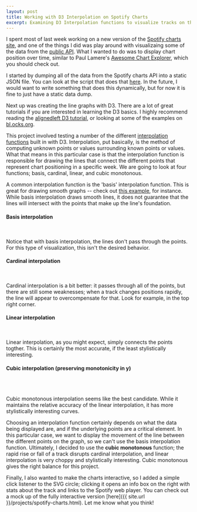 ```yaml
---
layout: post
title: Working with D3 Interpolation on Spotify Charts
excerpt: Examining D3 Interpolation functions to visualize tracks on the Spotify Charts.
---
```


I spent most of last week working on a new version of the [Spotify charts site](charts.spotify.com), and one of the things I did was play around with visualizaing some of the data from the [public API](charts.spotify.com/docs). What I wanted to do was to display chart position over time, similar to Paul Lamere's [Awesome Chart Explorer](static.echonest.com/ACE/), which you should check out.

I started by dumping all of the data from the Spotify charts API into a static JSON file. You can look at the script that does that [here](https://gist.github.com/bsmithgall/8772438). In the future, I would want to write something that does this dynamically, but for now it is fine to just have a static data dump.

Next up was creating the line graphs with D3. There are a lot of great tutorials if you are interested in learning the D3 basics. I highly recommend reading the [alignedleft D3 tutorial](http://alignedleft.com/tutorials), or looking at some of the examples on [bl.ocks.org](bl.ocks.org).

This project involved testing a number of the different [interpolation functions](https://github.com/mbostock/d3/wiki/SVG-Shapes#wiki-line_interpolate) built in with D3. Interpolation, put basically, is the method of computing unknown points or values surrounding known points or values. What that means in this particular case is that the interpolation function is responsible for drawing the lines that connect the different points that represent chart positioning in a specific week. We are going to look at four functions; basis, cardinal, linear, and cubic monotonous.

A common interpolation function is the 'basis' interpolation function. This is great for drawing smooth graphs -- check out [this example](http://bl.ocks.org/mbostock/3884955), for instance. While basis interpolation draws smooth lines, it does not guarantee that the lines will intersect with the points that make up the line's foundation.

#### Basis interpolation
<script>
function buildCharts(interpolator) {
    var margin = {top: 40, right: 10, bottom: 40, left: 50},
        width     = 450 - margin.left - margin.right,
        height    = 450 - margin.top - margin.bottom;

    var parseDate = d3.time.format('%Y-%m-%d').parse;

    var x = d3.time.scale()
            .range([0, width]);

    var y = d3.scale.linear()
            .range([height, 0]);

    var color = d3.scale.category20b();

    var xAxis = d3.svg.axis()
                  .scale(x)
                  .orient('bottom');

    var yAxis = d3.svg.axis()
                  .scale(y)
                  .orient('left')
                  .tickFormat(function(d) { return Math.abs(d); });

    var line = d3.svg.line()
                 .interpolate(interpolator)
                 .x(function(d) { 
                  return x(d.date); 
                })
                 .y(function(d) { return y(d.rank); });

    // var div = d3.select('#legend').append('div')
    //     .attr('class', 'tooltip')
    //     .style('opacity', 0);

    var svg = d3.select('section').append('svg')
                .attr('wdith', width + margin.left + margin.right)
                .attr('height', height + margin.top + margin.bottom)
              .append('g')
                .attr('transform', 'translate(' + margin.left + ',' + margin.top + ')');

    d3.json('/javascripts/json/charts.json', function(data) {
      drawChart(data)
    })

    var drawChart = function(rawdata) {
      data = cleanData(rawdata);

      color.domain(data.map(function(d){ return d.track }));

      data.forEach(function(kv){
        kv.data.forEach(function(d) {
          d.date = parseDate(d.date);
        })
      });

      var ranks = data;

      var minX = d3.min(data, function (kv) { return d3.min(kv.data, function (d) { return d.date; }) });
      var maxX = d3.max(data, function (kv) { return d3.max(kv.data, function (d) { return d.date; }) });
      // var minY = d3.min(data, function (kv) { return d3.min(kv.data, function (d) { return d.rank; }) });
      // var maxY = d3.max(data, function (kv) { return d3.max(kv.data, function (d) { return d.rank; }) });
      var minY = -10
      var maxY = -1

      x.domain([minX, maxX]);
      y.domain([minY, maxY]);

      var rank = svg.selectAll('.rank')
                  .data(ranks)
                  .enter().append('g')
                  .attr('class', 'rank')

      rank.append('path')
          .attr('class', function(d) { 
            return 'line ' + d.data[0].track_class + 'Line'; 
          })
          .attr('d', function(d) { return line(d.data); })
          .style('stroke', function(d) { return color(d.name); });

      rank.selectAll('circle')
          .data(function(d) { return d.data; })
          .enter().append('circle')
          .attr('cx', function(d) { return x(d.date); })
          .attr('cy', function(d) { return y(d.rank); })
          .attr('r', 4.5)
          .attr('fill', function(d) { return color(d.name); })
          .attr('class', function(d) { return d.track_class + 'Circle'; });

      svg.append('g')
          .attr('class', 'x axis')
          .attr('transform', 'translate(0,' + height + ')')
          .call(xAxis)
            .selectAll('text')
            .style('text-anchor', 'end')
            .attr('dx', '-.8em')
            .attr('dy', '.15em')
            .attr('transform', function(d) { return 'rotate(-25)'; });

      svg.append('g')
          .attr('class', 'y axis')
          .call(yAxis)

    }

    var cleanData = function(data) {
      var tracks = {};

      for (var day in data) {
        data[day].tracks.forEach(function(track, index) {
          if (index < 10) {
              var track_key = track.track_name + ' - ' + track.artist_name
              var track_class = track.track_name + track.artist_name
              // If track hasn't been seen yet add it in
              if (!tracks[track_key]) {
                  tracks[track_key] = {
                      name: track_key,
                      data: [],
                  };
              }
              
              // Add this data to the track
              tracks[track_key].data.push({
                  date: track.date,
                  streams: numberWithCommas(track.num_streams),
                  artist_name: track.artist_name,
                  rank: (index + 1) * -1,
                  url: track.track_url,
                  cover_art: track.artwork_url,
                  name: track_key,
                  track_class: track_class.replace(/ /g,'').replace(/ [\,\/#!$%\^&\*;:{}=\-_`~()\'\.]/g,'') // strip out punctuation and spaces
              });
          }
        });
      }
      // Now it is in URL -> { name -> String, data -> Array format }
      
      // Now we want to go to [{name -> String, data -> Array }, ...]
      var result = [];
      Object.keys(tracks).forEach(function(url) {
        result.push(tracks[url]);
      });

      function resultSort(a, b) {
        if (a.date < b.date) return -1;
        if (a.date > b.date) return 1;
        return 0;
      }

      result.forEach(function(d) { return d.data.sort(resultSort) });
      return result
    };

    function numberWithCommas(x) {
      try {
        return x.toString().replace(/\B(?=(\d{3})+(?!\d))/g, ",");
      }
      catch (TypeError) {
        return 0;
      }
    }

}
buildCharts('basis')
</script>
<br />

Notice that with basis interpolation, the lines don't pass through the points. For this type of visualization, this isn't the desired behavior. 

#### Cardinal interpolation
<script>
buildCharts('cardinal')
</script>
<br />

Cardinal interpolation is a bit better: it passes through all of the points, but there are still some weaknesses; when a track changes positions rapidly, the line will appear to overcompensate for that. Look for example, in the top right corner.

#### Linear interpolation
<script>
buildCharts('linear')
</script>
<br />

Linear interpolation, as you might expect, simply connects the points togther. This is certainly the most accurate, if the least stylistically interesting.

#### Cubic interpolation (preserving monotonicity in y)
<script>
buildCharts('monotone')
</script>
<br /><br />

Cubic monotonous interpolation seems like the best candidate. While it maintains the relative accuracy of the linear interpolation, it has more stylistically interesting curves.

Choosing an interpolation function certainly depends on what the data being displayed are, and if the underlying points are a critical element. In this particular case, we want to display the movement of the line between the different points on the graph, so we can't use the basis interpolation function. Ultimately, I decided to use the **cubic monotonous** function; the rapid rise or fall of a track disrupts cardinal interpolation, and linear interpolation is very choppy and stylistically interesting. Cubic monotonous gives the right balance for this project.

Finally, I also wanted to make the charts interactive, so I added a simple click listener to the SVG circle; clicking it opens an info box on the right with stats about the track and links to the Spotify web player. You can check out a mock up of the fully interactive version [here]({{ site.url }}/projects/spotify-charts.html). Let me know what you think!

